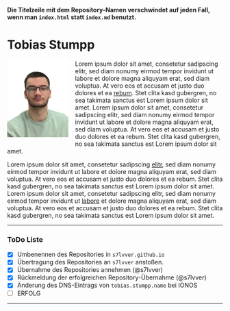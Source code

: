 **Die Titelzeile mit dem Repository-Namen verschwindet auf jeden Fall, wenn man `index.html` statt `index.md` benutzt.**

# Tobias Stumpp

[<img src="./img/tobias-portrait.png" style="margin:0 16px 8px 0;height:180px;float:left;">](./img/tobias-portrait.png)
Lorem ipsum dolor sit amet, consetetur sadipscing elitr, sed diam nonumy eirmod tempor invidunt ut labore et dolore magna aliquyam erat, sed diam voluptua. At vero eos et accusam et justo duo dolores et ea [rebum](curriculum.md). Stet clita kasd gubergren, no sea takimata sanctus est Lorem ipsum dolor sit amet. Lorem ipsum dolor sit amet, consetetur sadipscing elitr, sed diam nonumy eirmod tempor invidunt ut labore et dolore magna aliquyam erat, sed diam voluptua. At vero eos et accusam et justo duo dolores et ea rebum. Stet clita kasd gubergren, no sea takimata sanctus est Lorem ipsum dolor sit amet.

Lorem ipsum dolor sit amet, consetetur sadipscing [elitr](vita.md), sed diam nonumy eirmod tempor invidunt ut labore et dolore magna aliquyam erat, sed diam voluptua. At vero eos et accusam et justo duo dolores et ea rebum. Stet clita kasd gubergren, no sea takimata sanctus est Lorem ipsum dolor sit amet. Lorem ipsum dolor sit amet, consetetur sadipscing elitr, sed diam nonumy eirmod tempor invidunt ut [labore](skills.md) et dolore magna aliquyam erat, sed diam voluptua. At vero eos et accusam et justo duo dolores et ea rebum. Stet clita kasd gubergren, no sea takimata sanctus est Lorem ipsum dolor sit amet.

---

### ToDo Liste

- [x] Umbenennen des Repositories in `s7lvver.github.io`
- [x] Übertragung des Repositories an `s7lvver` anstoßen.
- [x] Übernahme des Repositories annehmen (@s7lvver)
- [x] Rückmeldung der erfolgreichen Repository-Übernahme (@s7lvver)
- [x] Änderung des DNS-Eintrags von `tobias.stumpp.name` bei IONOS
- [ ] ERFOLG

---

